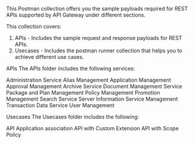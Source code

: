 This Postman collection offers you the sample payloads required for REST APIs supported by API Gateway under different sections.

This collection covers:
1. APIs - Includes the sample request and response payloads for REST APIs.
2. Usecases - Includes the postman runner collection that helps you to achieve different use cases.

APIs
The APIs folder includes the following services:

Administration Service
Alias Management
Application Management
Approval Management
Archive Service
Document Management Service
Package and Plan Management
Policy Management
Promotion Management
Search Service
Server Information
Service Management
Transaction Data Service
User Management

Usecases
The Usecases folder includes the following:

API Application association
API with Custom Extension
API with Scope Policy
